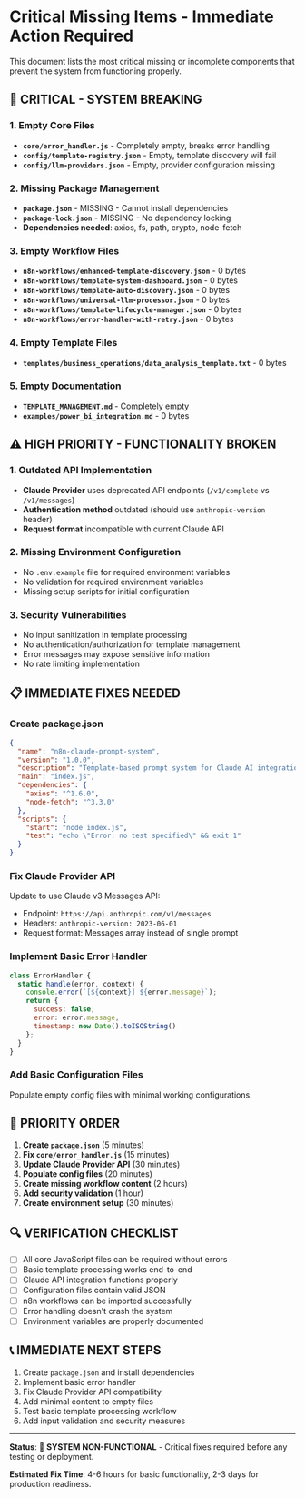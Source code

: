 # Critical Missing Items - Immediate Action Required

This document lists the most critical missing or incomplete components that prevent the system from functioning properly.

## 🚨 **CRITICAL - SYSTEM BREAKING**

### 1. Empty Core Files
- **`core/error_handler.js`** - Completely empty, breaks error handling
- **`config/template-registry.json`** - Empty, template discovery will fail
- **`config/llm-providers.json`** - Empty, provider configuration missing

### 2. Missing Package Management
- **`package.json`** - MISSING - Cannot install dependencies
- **`package-lock.json`** - MISSING - No dependency locking
- **Dependencies needed**: axios, fs, path, crypto, node-fetch

### 3. Empty Workflow Files
- **`n8n-workflows/enhanced-template-discovery.json`** - 0 bytes
- **`n8n-workflows/template-system-dashboard.json`** - 0 bytes  
- **`n8n-workflows/template-auto-discovery.json`** - 0 bytes
- **`n8n-workflows/universal-llm-processor.json`** - 0 bytes
- **`n8n-workflows/template-lifecycle-manager.json`** - 0 bytes
- **`n8n-workflows/error-handler-with-retry.json`** - 0 bytes

### 4. Empty Template Files
- **`templates/business_operations/data_analysis_template.txt`** - 0 bytes

### 5. Empty Documentation
- **`TEMPLATE_MANAGEMENT.md`** - Completely empty
- **`examples/power_bi_integration.md`** - 0 bytes

## ⚠️ **HIGH PRIORITY - FUNCTIONALITY BROKEN**

### 1. Outdated API Implementation
- **Claude Provider** uses deprecated API endpoints (`/v1/complete` vs `/v1/messages`)
- **Authentication method** outdated (should use `anthropic-version` header)
- **Request format** incompatible with current Claude API

### 2. Missing Environment Configuration
- No `.env.example` file for required environment variables
- No validation for required environment variables
- Missing setup scripts for initial configuration

### 3. Security Vulnerabilities
- No input sanitization in template processing
- No authentication/authorization for template management
- Error messages may expose sensitive information
- No rate limiting implementation

## 📋 **IMMEDIATE FIXES NEEDED**

### Create package.json
```json
{
  "name": "n8n-claude-prompt-system",
  "version": "1.0.0",
  "description": "Template-based prompt system for Claude AI integration with n8n",
  "main": "index.js",
  "dependencies": {
    "axios": "^1.6.0",
    "node-fetch": "^3.3.0"
  },
  "scripts": {
    "start": "node index.js",
    "test": "echo \"Error: no test specified\" && exit 1"
  }
}
```

### Fix Claude Provider API
Update to use Claude v3 Messages API:
- Endpoint: `https://api.anthropic.com/v1/messages`
- Headers: `anthropic-version: 2023-06-01`
- Request format: Messages array instead of single prompt

### Implement Basic Error Handler
```javascript
class ErrorHandler {
  static handle(error, context) {
    console.error(`[${context}] ${error.message}`);
    return {
      success: false,
      error: error.message,
      timestamp: new Date().toISOString()
    };
  }
}
```

### Add Basic Configuration Files
Populate empty config files with minimal working configurations.

## 🎯 **PRIORITY ORDER**

1. **Create `package.json`** (5 minutes)
2. **Fix `core/error_handler.js`** (15 minutes)  
3. **Update Claude Provider API** (30 minutes)
4. **Populate config files** (20 minutes)
5. **Create missing workflow content** (2 hours)
6. **Add security validation** (1 hour)
7. **Create environment setup** (30 minutes)

## 🔍 **VERIFICATION CHECKLIST**

- [ ] All core JavaScript files can be required without errors
- [ ] Basic template processing works end-to-end
- [ ] Claude API integration functions properly
- [ ] Configuration files contain valid JSON
- [ ] n8n workflows can be imported successfully
- [ ] Error handling doesn't crash the system
- [ ] Environment variables are properly documented

## 📞 **IMMEDIATE NEXT STEPS**

1. Create `package.json` and install dependencies
2. Implement basic error handler 
3. Fix Claude Provider API compatibility
4. Add minimal content to empty files
5. Test basic template processing workflow
6. Add input validation and security measures

---

**Status**: 🔴 **SYSTEM NON-FUNCTIONAL** - Critical fixes required before any testing or deployment.

**Estimated Fix Time**: 4-6 hours for basic functionality, 2-3 days for production readiness.
